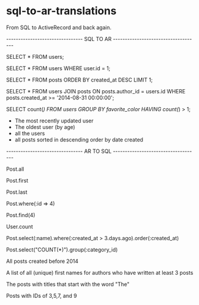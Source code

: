 # sql-to-ar-translations
From SQL to ActiveRecord and back again.


-------------------------------- SQL TO AR ------------------------------------

SELECT *
FROM
  users;

SELECT *
FROM
  users
WHERE
  user.id = 1;

SELECT *
FROM
  posts
ORDER BY
  created_at DESC
LIMIT 1;


SELECT *
FROM
  users
JOIN
  posts
ON
  posts.author_id = users.id
WHERE
  posts.created_at >= '2014-08-31 00:00:00';


SELECT
  count(*)
FROM
  users
GROUP BY
  favorite_color
HAVING
  count(*) > 1;


* The most recently updated user
* The oldest user (by age)
* all the users
* all posts sorted in descending order by date created

-------------------------------- AR TO SQL ------------------------------------

Post.all

Post.first

Post.last

Post.where(:id => 4)

Post.find(4)

User.count

Post.select(:name).where(:created_at > 3.days.ago).order(:created_at)

Post.select("COUNT(*)").group(:category_id)

All posts created before 2014

A list of all (unique) first names for authors who have written at least 3 posts

The posts with titles that start with the word "The"

Posts with IDs of 3,5,7, and 9
